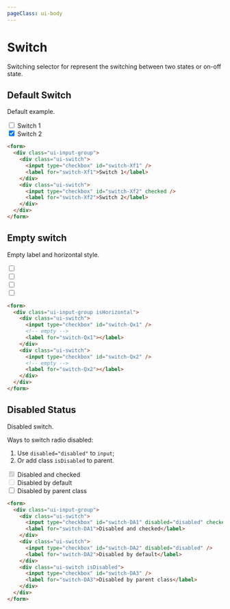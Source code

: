 ```yaml
---
pageClass: ui-body
---
```


# Switch

Switching selector for represent the switching between two states or on-off state.

## Default Switch

Default example.

<section class="ui-section">
  <form>
    <div class="ui-input-group">
      <div class="ui-switch">
        <input type="checkbox" id="switch-Xf1" />
        <label for="switch-Xf1">Switch 1</label>
      </div>
      <div class="ui-switch">
        <input type="checkbox" id="switch-Xf2" checked />
        <label for="switch-Xf2">Switch 2</label>
      </div>
    </div>
  </form>
</section>

```html
<form>
  <div class="ui-input-group">
    <div class="ui-switch">
      <input type="checkbox" id="switch-Xf1" />
      <label for="switch-Xf1">Switch 1</label>
    </div>
    <div class="ui-switch">
      <input type="checkbox" id="switch-Xf2" checked />
      <label for="switch-Xf2">Switch 2</label>
    </div>
  </div>
</form>
```

## Empty switch

Empty label and horizontal style.

<section class="ui-section">
  <form>
    <div class="ui-input-group isHorizontal">
      <div class="ui-switch">
        <input type="checkbox" id="switch-Qx1" />
        <!-- empty -->
        <label for="switch-Qx1"></label>
      </div>
      <div class="ui-switch">
        <input type="checkbox" id="switch-Qx2" />
        <!-- empty -->
        <label for="switch-Qx2"></label>
      </div>
      <div class="ui-switch">
        <input type="checkbox" id="switch-Qx3" />
        <!-- empty -->
        <label for="switch-Qx3"></label>
      </div>
      <div class="ui-switch">
        <input type="checkbox" id="switch-Qx4" />
        <!-- empty -->
        <label for="switch-Qx4"></label>
      </div>
    </div>
  </form>
</section>

```html
<form>
  <div class="ui-input-group isHorizontal">
    <div class="ui-switch">
      <input type="checkbox" id="switch-Qx1" />
      <!-- empty -->
      <label for="switch-Qx1"></label>
    </div>
    <div class="ui-switch">
      <input type="checkbox" id="switch-Qx2" />
      <!-- empty -->
      <label for="switch-Qx2"></label>
    </div>
  </div>
</form>
```

## Disabled Status

Disabled switch.

Ways to switch radio disabled:

1. Use `disabled="disabled"` to `input`;
2. Or add class `isDisabled` to parent.

<section class="ui-section">
  <form>
    <div class="ui-input-group">
      <div class="ui-switch">
        <input type="checkbox" id="switch-DA1" disabled="disabled" checked />
        <label for="switch-DA1">Disabled and checked</label>
      </div>
      <div class="ui-switch">
        <input type="checkbox" id="switch-DA2" disabled="disabled" />
        <label for="switch-DA2">Disabled by default</label>
      </div>
      <div class="ui-switch isDisabled">
        <input type="checkbox" id="switch-DA3" />
        <label for="switch-DA3">Disabled by parent class</label>
      </div>
    </div>
  </form>
</section>

```html
<form>
  <div class="ui-input-group">
    <div class="ui-switch">
      <input type="checkbox" id="switch-DA1" disabled="disabled" checked />
      <label for="switch-DA1">Disabled and checked</label>
    </div>
    <div class="ui-switch">
      <input type="checkbox" id="switch-DA2" disabled="disabled" />
      <label for="switch-DA2">Disabled by default</label>
    </div>
    <div class="ui-switch isDisabled">
      <input type="checkbox" id="switch-DA3" />
      <label for="switch-DA3">Disabled by parent class</label>
    </div>
  </div>
</form>
```
